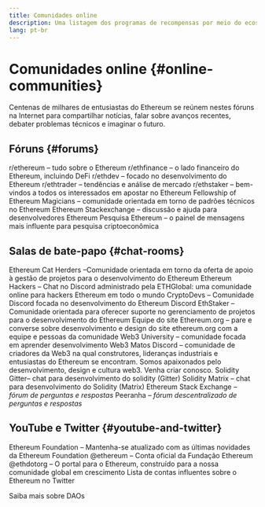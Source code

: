 ```yaml
---
title: Comunidades online
description: Uma listagem dos programas de recompensas por meio do ecossistema Ethereum.
lang: pt-br
---
```


# Comunidades online {#online-communities}

Centenas de milhares de entusiastas do Ethereum se reúnem nestes fóruns na Internet para compartilhar notícias, falar sobre avanços recentes, debater problemas técnicos e imaginar o futuro.

## Fóruns {#forums}

<SocialListItem socialIcon="reddit"><Link to="https://www.reddit.com/r/ethereum">r/ethereum</Link> – tudo sobre o Ethereum</SocialListItem>
<SocialListItem socialIcon="reddit"><Link to="https://www.reddit.com/r/ethfinance/">r/ethfinance</Link> – o lado financeiro do Ethereum, incluindo DeFi</SocialListItem>
<SocialListItem socialIcon="reddit"><Link to="https://www.reddit.com/r/ethdev/">r/ethdev</Link> – focado no desenvolvimento do Ethereum</SocialListItem>
<SocialListItem socialIcon="reddit"><Link to="https://www.reddit.com/r/ethtrader/">r/ethtrader</Link> – tendências e análise de mercado</SocialListItem>
<SocialListItem socialIcon="reddit"><Link to="https://www.reddit.com/r/ethstaker/">r/ethstaker</Link> – bem-vindos a todos os interessados em apostar no Ethereum</SocialListItem>
<SocialListItem socialIcon="webpage"><Link to="https://ethereum-magicians.org">Fellowship of Ethereum Magicians</Link> – comunidade orientada em torno de padrões técnicos no Ethereum</SocialListItem>
<SocialListItem socialIcon="stackExchange"><Link to="https://ethereum.stackexchange.com">Ethereum Stackexchange</Link> – discussão e ajuda para desenvolvedores Ethereum</SocialListItem>
<SocialListItem socialIcon="webpage"><Link to="https://ethresear.ch">Pesquisa Ethereum</Link> – o painel de mensagens mais influente para pesquisa criptoeconômica</SocialListItem>

## Salas de bate-papo {#chat-rooms}

<SocialListItem socialIcon="discord"><Link to="https://discord.com/invite/Nz6rtfJ8Cu">Ethereum Cat Herders</Link> –Comunidade orientada em torno da oferta de apoio à gestão de projetos para o desenvolvimento do Ethereum</SocialListItem>
<SocialListItem socialIcon="discord"><Link to="https://ethglobal.co/discord">Ethereum Hackers</Link> – Chat no Discord administrado pela ETHGlobal: uma comunidade online para hackers Ethereum em todo o mundo</SocialListItem>
<SocialListItem socialIcon="discord"><Link to="https://discord.gg/5W5tVb3">CryptoDevs</Link> – Comunidade Discord focada no desenvolvimento do Ethereum</SocialListItem>
<SocialListItem socialIcon="discord"><Link to="https://discord.io/ethstaker">Discord EthStaker</Link> – Comunidade orientada para oferecer suporte no gerenciamento de projetos para o desenvolvimento do Ethereum</SocialListItem>
<SocialListItem socialIcon="discord"><Link to="https://discord.gg/CetY6Y4">Equipe do site Ethereum.org</Link> – pare e converse sobre desenvolvimento e design do site ethereum.org com a equipe e pessoas da comunidade</SocialListItem>
<SocialListItem socialIcon="discord"><Link to="https://discord.gg/ZH5aXDgWEU">Web3 University</Link> – comunidade focada em aprender desenvolvimento Web3 </SocialListItem>
<SocialListItem socialIcon="discord"><Link to="https://discord.matos.club/">Matos Discord</Link> – comunidade de criadores da Web3 na qual construtores, lideranças industriais e entusiastas do Ethereum se encontram. Somos apaixonados pelo desenvolvimento, design e cultura web3. Venha criar conosco.</SocialListItem>
<SocialListItem socialIcon="webpage"><Link to="https://gitter.im/ethereum/solidity/">Solidity Gitter</Link>– chat para desenvolvimento do solidity (Gitter)</SocialListItem>
<SocialListItem socialIcon="webpage"><Link to="https://matrix.to/#/#ethereum_solidity:gitter.im">Solidity Matrix</Link> – chat para desenvolvimento do Solidity (Matrix)</SocialListItem>
<SocialListItem socialIcon="webpage"><Link to="https://ethereum.stackexchange.com/">Ethereum Stack Exchange</Link> _– fórum de perguntas e respostas_</SocialListItem>
<SocialListItem socialIcon="webpage"><Link to="https://peeranha.io/">Peeranha</Link> _– fórum descentralizado de perguntas e respostas_</SocialListItem>

## YouTube e Twitter {#youtube-and-twitter}

<SocialListItem socialIcon="youtube"><Link to="https://www.youtube.com/c/EthereumFoundation">Ethereum Foundation</Link> – Mantenha-se atualizado com as últimas novidades da Ethereum Foundation</SocialListItem>
<SocialListItem socialIcon="twitter"><Link to="https://twitter.com/ethereum">@ethereum</Link> – Conta oficial da Fundação Ethereum</SocialListItem>
<SocialListItem socialIcon="twitter"><Link to="https://twitter.com/ethdotorg">@ethdotorg</Link> – O portal para o Ethereum, construído para a nossa comunidade global em crescimento</SocialListItem>
<SocialListItem socialIcon="webpage"><Link to="https://hive.one/c/ethereum?page=1">Lista de contas influentes sobre o Ethereum no Twitter</Link></SocialListItem>

<Divider />

<Callout emoji=":classical_building:" titleKey="page-community-daos-callout-title" descriptionKey="page-community-daos-callout-description">
  <div>
    <ButtonLink to="/community/get-involved/#decentralized-autonomous-organizations-daos">
      Saiba mais sobre DAOs
    </ButtonLink>
  </div>
</Callout>
